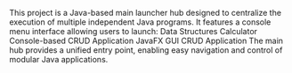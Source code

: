 This project is a Java-based main launcher hub designed to centralize the execution of multiple independent Java programs. It features a console menu interface allowing users to launch:
Data Structures Calculator
Console-based CRUD Application
JavaFX GUI CRUD Application
The main hub provides a unified entry point, enabling easy navigation and control of modular Java applications.
